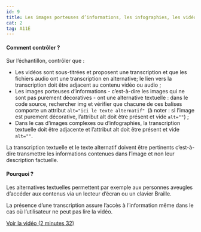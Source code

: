 ```yaml
---
id: 9
title: Les images porteuses d’informations, les infographies, les vidéos et les fichiers audio ont une alternative textuelle
cat: 2
tag: A11É
---
```


#### Comment contrôler ?

Sur l’échantillon, contrôler que :
* Les vidéos sont sous-titrées et proposent une transcription et que les fichiers audio ont une transcription en alternative; le lien vers la transcription doit être adjacent au contenu vidéo ou audio ;
* Les images porteuses d’informations - c’est-à-dire les images qui ne sont pas purement décoratives - ont une alternative textuelle : dans le code source, rechercher img et vérifier que chacune de ces balises comporte un attribut `alt="ici le texte alternatif" `(à noter : si l’image est purement décorative, l’attribut alt doit être présent et vide `alt=""`) ;
* Dans le cas d’images complexes ou d’infographies, la transcription textuelle doit être adjacente et l’attribut alt doit être présent et vide `alt=""`.

La transcription textuelle et le texte alternatif doivent être pertinents c’est-à-dire transmettre les informations contenues dans l’image et non leur description factuelle.

#### Pourquoi ?

Les alternatives textuelles permettent par exemple aux personnes aveugles d’accéder aux contenus via un lecteur d’écran ou un clavier Braille.

La présence d’une transcription assure l’accès à l’information même dans le cas où l’utilisateur ne peut pas lire la vidéo.

<a rel="nopenner noreferrer" href="https://youtu.be/0ani4NkrRe4?t=89" target="_blank" title="Voir la vidéo (2 minutes 32) - nouvelle fenêtre" class="fr-link">Voir la vidéo (2 minutes 32)</a>
